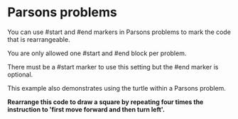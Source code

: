 # Parsons problems

You can use #start and #end markers in Parsons problems to mark the code that is rearrangeable.

You are only allowed one #start and #end block per problem.

There must be a #start marker to use this setting but the #end marker is optional.

This example also demonstrates using the turtle within a Parsons problem.

**Rearrange this code to draw a square by repeating four times the instruction to 'first move forward and then turn left'.**